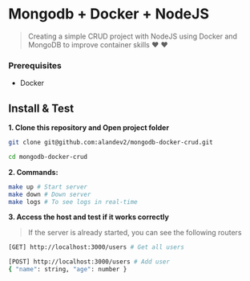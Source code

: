 # Mongodb + Docker + NodeJS

> Creating a simple CRUD project with NodeJS using Docker and MongoDB to improve container skills ❤️ ❤️

### Prerequisites
- Docker


## Install & Test
**1. Clone this repository and Open project folder**
```bash
git clone git@github.com:alandev2/mongodb-docker-crud.git

cd mongodb-docker-crud
```

**2. Commands:**
```bash
make up # Start server
make down # Down server
make logs # To see logs in real-time
```

**3. Access the host and test if it works correctly**
> If the server is already started, you can see the following routers
```bash
[GET] http://localhost:3000/users # Get all users

[POST] http://localhost:3000/users # Add user
{ "name": string, "age": number }
```
